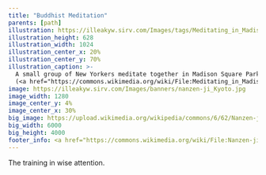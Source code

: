 ```yaml
---
title: "Buddhist Meditation"
parents: [path]
illustration: https://illeakyw.sirv.com/Images/tags/Meditating_in_Madison_Square_Park.jpg
illustration_height: 628
illustration_width: 1024
illustration_center_x: 20%
illustration_center_y: 70%
illustration_caption: >-
  A small group of New Yorkers meditate together in Madison Square Park on a sunny Tuesday in June, 2010.
  (<a href="https://commons.wikimedia.org/wiki/File:Meditating_in_Madison_Square_Park.jpg">Beyond My Ken</a>, <a href="https://creativecommons.org/licenses/by-sa/4.0">CC BY-SA 4.0</a>)
image: https://illeakyw.sirv.com/Images/banners/nanzen-ji_Kyoto.jpg
image_width: 1280
image_center_y: 4%
image_center_x: 30%
big_image: https://upload.wikimedia.org/wikipedia/commons/6/62/Nanzen-ji%2C_a_Zen_Buddhist_temple%2C_and_its_surroundings%2C_Kyoto%3B_November_2016_%2805%29.jpg
big_width: 6000
big_height: 4000
footer_info: <a href="https://commons.wikimedia.org/wiki/File:Nanzen-ji,_a_Zen_Buddhist_temple,_and_its_surroundings,_Kyoto;_November_2016_(05).jpg">雷太</a>, <a href="https://creativecommons.org/licenses/by/2.0">CC BY 2.0</a>
---
```


The training in wise attention.

